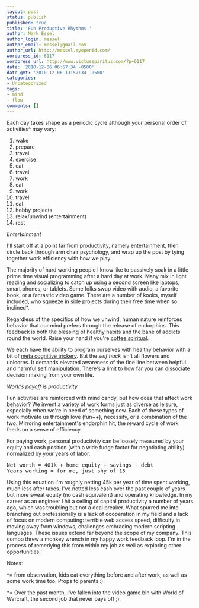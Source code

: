 ```yaml
---
layout: post
status: publish
published: true
title: 'Fun Productive Rhythms '
author: Mark Essel
author_login: messel
author_email: messel@gmail.com
author_url: http://messel.myopenid.com/
wordpress_id: 6117
wordpress_url: http://www.victusspiritus.com/?p=6117
date: '2010-12-06 06:57:34 -0500'
date_gmt: '2010-12-06 13:57:34 -0500'
categories:
- Uncategorized
tags:
- mind
- flow
comments: []
---
```

<p>Each day takes shape as a periodic cycle although your personal order of activities^ may vary:</p>
<ol>
<li>wake</li>
<li>prepare</li>
<li>travel</li>
<li>exercise</li>
<li>eat</li>
<li>travel</li>
<li>work</li>
<li>eat</li>
<li>work</li>
<li>travel</li>
<li>eat</li>
<li>hobby projects</li>
<li>relax/unwind (entertainment)</li>
<li>rest</li>
</ol>
<p><em>Entertainment</em></p>
<p>I'll start off at a point far from productivity, namely entertainment, then circle back through arm chair psychology, and wrap up the post by tying together work efficiency with how we play.</p>
<p>The majority of hard working people I know like to passively soak in a little prime time visual programming after a hard day at work. Many mix in light reading and socializing to catch up using a second screen like laptops, smart phones, or tablets. Some folks swap video with audio, a favorite book, or a fantastic video game. There are a number of kooks, myself included, who squeeze in side projects during their free time when so inclined*.</p>
<p>Regardless of the specifics of how we unwind, human nature reinforces behavior that our mind prefers through the release of endorphins. This feedback is both the blessing of healthy habits and the bane of addicts round the world. Raise your hand if you're <a href="http://victusfate.github.io/victusspiritus/uncategorized/2010/03/15/coffee-spiritual/">coffee spiritual</a>.</p>
<p>We each have the ability to program ourselves with healthy behavior with a bit of <a href="http://victusfate.github.io/victusspiritus/uncategorized/2009/12/06/go-hack-yourself/">meta cognitive trickery</a>. But the <em>self hack</em> isn't all flowers and unicorns. It demands elevated awareness of the fine line between helpful and harmful <a href="http://victusfate.github.io/victusspiritus/uncategorized/2010/10/30/pursuing-a-path-of-self-manipulation/ ">self manipulation</a>. There's a limit to how far you can dissociate decision making from your own life.</p>
<p><em>Work's payoff is productivity</em></p>
<p>Fun activities are reinforced with mind candy, but how does that affect work behavior? We invent a variety of work forms just as diverse as leisure, especially when we're in need of something new. Each of these types of work motivate us through love (fun++), necessity, or a combination of the two. Mirroring entertainment's endorphin hit, the reward cycle of work feeds on a sense of efficiency.</p>
<p>For paying work, personal productivity can be loosely measured by your equity and cash position (with a wide fudge factor for negotiating ability) normalized by your years of labor.</p>
<pre>Net worth = 401k + home equity + savings - debt
Years working = for me, just shy of 15
</pre>
<p>Using this equation I'm roughly netting 45k per year of time spent working, much less after taxes. I've netted less cash over the past couple of years but more sweat equity (no cash equivalent) and operating knowledge. In my career as an engineer I hit a ceiling of capital productivity a number of years ago, which was troubling but not a deal breaker. What spurred me into branching out professionally is a lack of cooperation in my field and a lack of focus on modern computing: terrible web access speed, difficulty in moving away from windows, challenges embracing modern scripting languages. These issues extend far beyond the scope of my company. This combo threw a monkey wrench in my happy work feedback loop. I'm in the process of remedying this from within my job as well as exploring other opportunities.</p>
<p>Notes:</p>
<p>^= from observation, kids eat everything before and after work, as well as some work time too. Props to parents :).</p>
<p>*= Over the past month, I've fallen into the video game bin with World of Warcraft, the second job that never pays off ;).</p>
